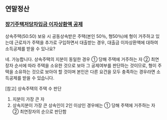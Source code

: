 
## 연말정산

### [장기주택저당차입금 이자상환액 공제](https://call.nts.go.kr/call/qna/selectQnaInfo.do?mi=1318&ctgId=CTG11913)

상속주택(50:50) 보유 시
공동상속받은 주택(본인 50％, 형50％)에 형이 거주하고 있는데 근로자가 주택을 추가로 구입하면서 대출받는 경우, 대출금 이자상환액에 대하여 소득공제를 받을 수 있나요?

네. 가능합니다.
상속주택의 지분이 동일한 경우 ① 당해 주택에 거주하는 자 ② 최연장자 순서에 따라 주택을 소유한 것으로 보아 그 공제여부를 판단하는 것이므로,
형이 주택을 소유하는 것으로 보아야 할 것이며 본인은 다른 요건을 모두 충족하는 경우라면 소득공제를 받을 수 있습니다.

[참고] 상속주택의 주택 수 판단

1. 지분이 가장 큰 자
2. 상속지분이 가장 큰 상속인이 2인 이상인 경우에는
   ① 당해 주택에 거주하는 자
   ② 최연장자의 순으로 판단함
